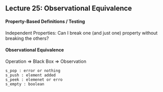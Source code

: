 ## Lecture 25: Observational Equivalence

#### Property-Based Definitions / Testing

Independent Properties: Can I break one (and just one) property without breaking the others?

#### Observational Equivalence

Operation $\Rightarrow$ Black Box $\Rightarrow$ Observation

```
s_pop : error or nothing
s_push : element added
s_peek : elemenet or erro
s_empty : boolean
```

